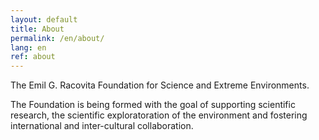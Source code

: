 ```yaml
---
layout: default
title: About
permalink: /en/about/
lang: en
ref: about
---
```


The Emil G. Racovita Foundation for Science and
Extreme Environments.

The Foundation is being formed with the goal of
supporting scientific research, the scientific exploratoration of the
environment and fostering international and inter-cultural
collaboration.
